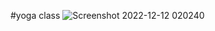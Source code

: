 #yoga class
![Screenshot 2022-12-12 020240](https://user-images.githubusercontent.com/58296589/206927552-b094336e-e486-4314-ab9f-7d974d842181.jpg)
